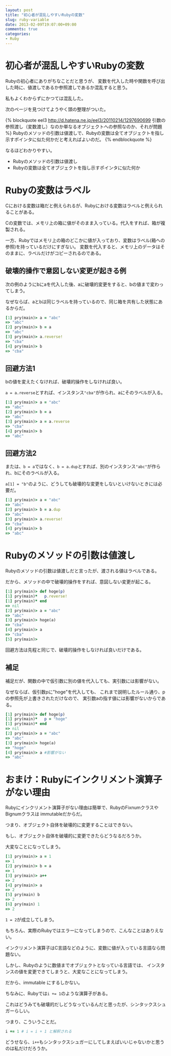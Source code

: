 ```yaml
---
layout: post
title: "初心者が混乱しやすいRubyの変数"
slug: ruby-variable
date: 2013-02-09T19:07:00+09:00
comments: true
categories: 
- Ruby
---
```


# 初心者が混乱しやすいRubyの変数

Rubyの初心者にありがちなことだと思うが、
変数を代入した時や関数を呼び出した時に、値渡しであるか参照渡しであるか混乱すると思う。

私もよくわからずにかつては混乱した。

次のページを見つけてようやく頭の整理がついた。

{% blockquote eel3 http://d.hatena.ne.jp/eel3/20110214/1297690699 引数の参照渡し（変数渡し）なのか単なるオブジェクトへの参照なのか、それが問題 %}
Rubyのメソッドの引数は値渡しで、Rubyの変数は全てオブジェクトを指し示すポインタに似た何かだと考えればよいのだ。
{% endblockquote %}

なるほどわかりやすい。

- Rubyのメソッドの引数は値渡し
- Rubyの変数は全てオブジェクトを指し示すポインタに似た何か

<!-- more -->

# Rubyの変数はラベル

Cにおける変数は箱だと例えられるが、Rubyにおける変数はラベルと例えられることがある。

Cの変数では、メモリ上の箱に値がそのまま入っている。代入をすれば、箱が複製される。

一方、Rubyではメモリ上の箱のどこかに値が入っており、変数はラベル(箱への参照)を持っているだけにすぎない。
変数を代入すると、メモリ上のデータはそのままに、ラベルだけがコピーされるのである。

## 破壊的操作で意図しない変更が起きる例

次の例のようにbにaを代入した後、aに破壊的変更をすると、bの値まで変わってしまう。

なぜならば、aとbは同じラベルを持っているので、同じ箱を共有した状態にあるからだ。

``` ruby 破壊的操作でbに意図しない変更が起こる例
[1] pry(main)> a = "abc"
=> "abc"
[2] pry(main)> b = a
=> "abc"
[3] pry(main)> a.reverse!
=> "cba"
[4] pry(main)> b
=> "cba"
```

## 回避方法1

bの値を変えたくなければ、破壊的操作をしなければ良い。

`a = a.reverse`とすれば、インスタンス`"cba"`が作られ、aにそのラベルが入る。

``` ruby 破壊的操作をしなければbは変わらない
[1] pry(main)> a = "abc"
=> "abc"
[2] pry(main)> b = a
=> "abc"
[3] pry(main)> a = a.reverse
=> "cba"
[4] pry(main)> b
=> "abc"
```

## 回避方法2

または、`b = a`ではなく、`b = a.dup`とすれば、別のインスタンス`"abc"`が作られ、bにそのラベルが入る。

`a[1] = "b"`のように、どうしても破壊的な変更をしないといけないときには必要だ。

``` ruby dupを使って深いコピーをする
[1] pry(main)> a = "abc"
=> "abc"
[2] pry(main)> b = a.dup
=> "abc"
[3] pry(main)> a.reverse!
=> "cba"
[4] pry(main)> b
=> "abc"
```

# Rubyのメソッドの引数は値渡し

Rubyのメソッドの引数は値渡しだと言ったが、渡される値はラベルである。

だから、メソッドの中で破壊的操作をすれば、意図しない変更が起こる。

``` ruby メソッドでも破壊的操作で意図しない変更が起きる例
[1] pry(main)> def hoge(p)
[1] pry(main)*   p.reverse!
[1] pry(main)* end  
=> nil
[2] pry(main)> a = "abc"
=> "abc"
[3] pry(main)> hoge(a)
=> "cba"
[4] pry(main)> a
=> "cba"
[5] pry(main)> 
```

回避方法は先程と同じで、破壊的操作をしなければ良いだけである。

## 補足

補足だが、関数の中で仮引数に別の値を代入しても、実引数には影響がない。

なぜならば、仮引数pに"hoge"を代入しても、
これまで説明したルール通り、pの参照先が上書きされただけなので、
実引数aの指す値には影響がないからである。

``` ruby 仮引数に再代入しても、実引き数には影響がない例
[1] pry(main)> def hoge(p)
[1] pry(main)*   p = "hoge"
[1] pry(main)* end  
=> nil
[2] pry(main)> a = "abc"
=> "abc"
[3] pry(main)> hoge(a)
=> "hoge"
[4] pry(main)> a #影響がない
=> "abc"
```

# おまけ：Rubyにインクリメント演算子がない理由

Rubyにインクリメント演算子がない理由は簡単で、RubyのFixnumクラスやBignumクラスは immutableだからだ。

つまり、オブジェクト自体を破壊的に変更することはできない。

もし、オブジェクト自体を破壊的に変更できたらどうなるだろうか。

大変なことになってしまう。

``` ruby インクリメント演算子のあるRuby
[1] pry(main)> a = 1
=> 1
[2] pry(main)> b = a
=> 1
[3] pry(main)> a++
=> 2
[4] pry(main)> a
=> 2
[5] pry(main) b
=> 2
[6] pry(main) 1
=> 2
```

`1 = 2`が成立してしまう。

もちろん、実際のRubyではエラーになってしまうので、こんなことはありえない。

インクリメント演算子はC言語などのように、変数に値が入っている言語なら問題ない。

しかし、Rubyのように数値までオブジェクトとなっている言語では、
インスタンスの値を変更できてしまうと、大変なことになってしまう。

だから、immutable にするしかない。

ちなみに、Rubyでは`i += 1`のような演算子がある。

これはどうみても破壊的だしどうなっているんだと思ったが、シンタックスシュガーらしい。

つまり、こういうことだ。

``` ruby
i += 1 # i = i + 1 と解釈される
```

どうせなら、`i++`もシンタックスシュガーにしてしまえばいいじゃないかと思うのは私だけだろうか。

